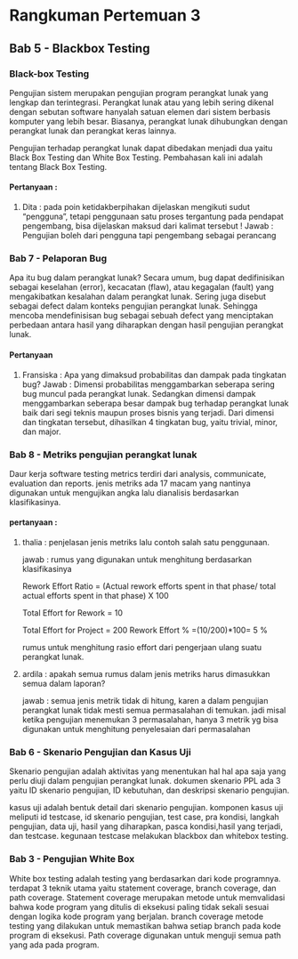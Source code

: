 # Rangkuman Pertemuan 3
## Bab 5 - Blackbox Testing
### Black-box Testing
Pengujian sistem merupakan pengujian program perangkat lunak yang lengkap dan terintegrasi. Perangkat lunak atau yang lebih sering dikenal dengan sebutan software hanyalah satuan elemen dari sistem berbasis komputer yang lebih besar. Biasanya, perangkat lunak dihubungkan dengan perangkat lunak dan perangkat keras lainnya.

Pengujian terhadap perangkat lunak dapat dibedakan menjadi dua yaitu Black Box Testing dan White Box Testing. Pembahasan kali ini adalah tentang Black Box Testing.
#### Pertanyaan :
1.	Dita : pada poin ketidakberpihakan dijelaskan mengikuti sudut “pengguna”, tetapi penggunaan satu proses tergantung pada pendapat pengembang, bisa dijelaskan maksud dari kalimat tersebut !
Jawab : Pengujian boleh dari pengguna tapi pengembang sebagai perancang

### Bab 7 - Pelaporan Bug
Apa itu bug dalam perangkat lunak?
Secara umum, bug dapat dedifinisikan sebagai keselahan (error), kecacatan (flaw), atau kegagalan (fault) yang mengakibatkan kesalahan dalam perangkat lunak. 
Sering juga disebut sebagai defect dalam konteks pengujian perangkat lunak. Sehingga mencoba mendefinisisan bug sebagai sebuah defect yang menciptakan perbedaan antara hasil yang diharapkan dengan hasil pengujian perangkat lunak.

#### Pertanyaan
1.	Fransiska : Apa yang dimaksud probabilitas dan dampak pada tingkatan bug?
Jawab : Dimensi probabilitas menggambarkan seberapa sering bug muncul pada perangkat lunak. Sedangkan dimensi dampak menggambarkan seberapa besar dampak bug terhadap perangkat lunak baik dari segi teknis maupun proses bisnis yang terjadi. Dari dimensi dan tingkatan tersebut, dihasilkan 4 tingkatan bug, yaitu trivial, minor, dan major.

### Bab 8 - Metriks pengujian perangkat lunak 
Daur kerja software testing metrics terdiri dari analysis, communicate, evaluation dan reports. jenis metriks ada 17 macam yang nantinya digunakan untuk mengujikan angka lalu dianalisis berdasarkan klasifikasinya.

#### pertanyaan :
1. thalia : penjelasan jenis metriks lalu contoh salah satu penggunaan.

    jawab : rumus yang digunakan untuk menghitung berdasarkan klasifikasinya
    
    Rework Effort Ratio = (Actual rework  efforts spent in that phase/ total actual efforts spent in that phase) X 100

    Total Effort for Rework = 10 

    Total Effort for Project = 200 
    Rework Effort % =(10/200)*100= 5 %

    rumus untuk menghitung rasio effort dari pengerjaan ulang suatu perangkat lunak.
2. ardila : apakah semua rumus dalam jenis metriks harus dimasukkan semua dalam laporan?

    jawab : semua jenis metrik tidak di hitung, karen a dalam pengujian perangkat lunak tidak mesti semua permasalahan di temukan. jadi misal ketika pengujian menemukan 3 permasalahan, hanya 3 metrik yg bisa digunakan untuk menghitung penyelesaian dari permasalahan

### Bab 6 - Skenario Pengujian dan Kasus Uji 
Skenario pengujian adalah aktivitas yang menentukan hal hal apa saja yang perlu diuji dalam pengujian perangkat lunak. dokumen skenario PPL ada 3 yaitu ID skenario pengujian, ID kebutuhan, dan deskripsi skenario pengujian.

kasus uji adalah bentuk detail dari skenario pengujian. komponen kasus uji meliputi id testcase, id skenario pengujian, test case, pra kondisi, langkah pengujian, data uji, hasil yang diharapkan, pasca kondisi,hasil yang terjadi, dan testcase. kegunaan testcase melakukan blackbox dan whitebox testing.

### Bab 3 - Pengujian White Box 

White box testing adalah testing yang berdasarkan dari kode programnya. terdapat 3 teknik utama yaitu statement coverage, branch coverage, dan path coverage. Statement coverage merupakan metode untuk memvalidasi  bahwa kode program yang ditulis di eksekusi paling tidak sekali sesuai dengan logika kode program yang berjalan. branch coverage metode testing yang dilakukan untuk memastikan bahwa setiap branch pada kode program di eksekusi. Path coverage digunakan untuk menguji semua path yang ada pada program.